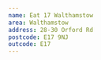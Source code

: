 ```yaml
---
name: Eat 17 Walthamstow
area: Walthamstow
address: 28-30 Orford Rd
postcode: E17 9NJ
outcode: E17
---
```


